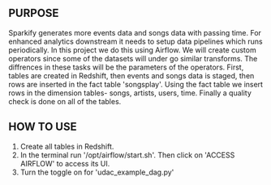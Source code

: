 ## PURPOSE
Sparkify generates more events data and songs data with passing time. For enhanced analytics downstream it needs to setup data pipelines which runs periodically. In this project we do this using Airflow.
We will create custom operators since some of the datasets will under go similar transforms. The diffrences in these tasks will be the parameters of the operators.
First, tables are created in Redshift, then events and songs data is staged, then rows are inserted in the fact table 'songsplay'. Using the fact table we insert rows in the dimension tables- songs, artists, users, time. Finally a quality check is done on all of the tables.

## HOW TO USE
1. Create all tables in Redshift.
2. In the terminal run '/opt/airflow/start.sh'. Then click on 'ACCESS AIRFLOW' to access its UI.
3. Turn the toggle on for 'udac_example_dag.py'
